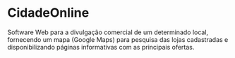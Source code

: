# CidadeOnline
Software Web para a divulgação comercial de um determinado local, fornecendo um mapa (Google Maps) para pesquisa das lojas cadastradas e disponibilizando páginas informativas com as principais ofertas.
